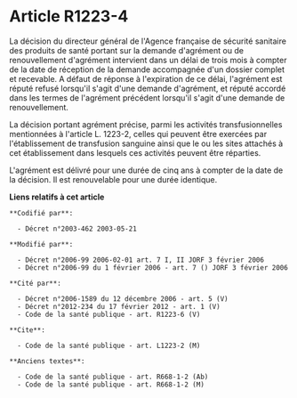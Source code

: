 # Article R1223-4

La décision du directeur général de l'Agence française de sécurité sanitaire des produits de santé portant sur la demande
d'agrément ou de renouvellement d'agrément intervient dans un délai de trois mois à compter de la date de réception de la
demande accompagnée d'un dossier complet et recevable. A défaut de réponse à l'expiration de ce délai, l'agrément est réputé
refusé lorsqu'il s'agit d'une demande d'agrément, et réputé accordé dans les termes de l'agrément précédent lorsqu'il s'agit
d'une demande de renouvellement.

La décision portant agrément précise, parmi les activités transfusionnelles mentionnées à l'article L. 1223-2, celles qui
peuvent être exercées par l'établissement de transfusion sanguine ainsi que le ou les sites attachés à cet établissement dans
lesquels ces activités peuvent être réparties.

L'agrément est délivré pour une durée de cinq ans à compter de la date de la décision. Il est renouvelable pour une durée
identique.

**Liens relatifs à cet article**

	**Codifié par**:

	  - Décret n°2003-462 2003-05-21

	**Modifié par**:

	  - Décret n°2006-99 2006-02-01 art. 7 I, II JORF 3 février 2006
	  - Décret n°2006-99 du 1 février 2006 - art. 7 () JORF 3 février 2006

	**Cité par**:

	  - Décret n°2006-1589 du 12 décembre 2006 - art. 5 (V)
	  - Décret n°2012-234 du 17 février 2012 - art. 1 (V)
	  - Code de la santé publique - art. R1223-6 (V)

	**Cite**:

	  - Code de la santé publique - art. L1223-2 (M)

	**Anciens textes**:

	  - Code de la santé publique - art. R668-1-2 (Ab)
	  - Code de la santé publique - art. R668-1-2 (M)

